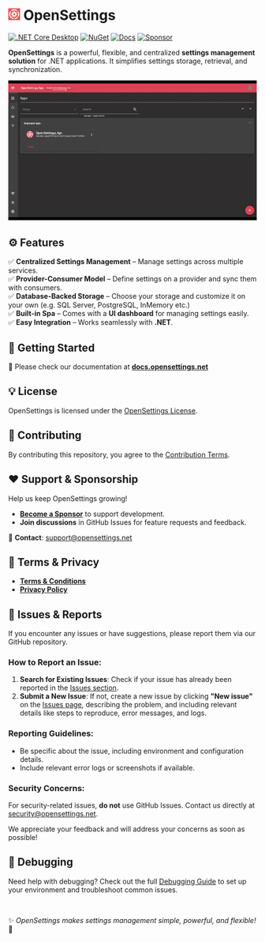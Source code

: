# <img src="logo/open-settings-logo.png" alt="Header" width="24"/> OpenSettings
[![.NET Core Desktop](https://github.com/OpenSettings/open-settings/actions/workflows/dotnet.yml/badge.svg?branch=master)](https://github.com/OpenSettings/open-settings/actions/workflows/dotnet.yml)
[![NuGet](https://img.shields.io/nuget/v/OpenSettings.svg?color=1ecf18)](https://nuget.org/packages/OpenSettings)
[![Docs](https://img.shields.io/badge/docs-online-blue)](https://docs.opensettings.net)
[![Sponsor](https://img.shields.io/badge/sponsor-GitHub%20Sponsors-brightgreen)](https://github.com/sponsors/ogulcanturan)

**OpenSettings** is a powerful, flexible, and centralized **settings management solution** for .NET applications. It simplifies settings storage, retrieval, and synchronization.  

![Demo](https://raw.githubusercontent.com/OpenSettings/open-settings-docs/master/docs/v1/assets/demo.gif)


## ⚙️ Features  

✅ **Centralized Settings Management** – Manage settings across multiple services.  
✅ **Provider-Consumer Model** – Define settings on a provider and sync them with consumers.  
✅ **Database-Backed Storage** – Choose your storage and customize it on your own (e.g. SQL Server, PostgreSQL, InMemory etc.)    
✅ **Built-in Spa** – Comes with a **UI dashboard** for managing settings easily.  
✅ **Easy Integration** – Works seamlessly with **.NET**.  

## 🚀 Getting Started

📖 Please check our documentation at **[docs.opensettings.net](https://docs.opensettings.net)**  

## 💡 License  

OpenSettings is licensed under the [OpenSettings License](https://opensettings.net/license).

## 🤝 Contributing

By contributing this repository, you agree to the [Contribution Terms](https://opensettings.net/contribution-terms).

## ❤️ Support & Sponsorship  

Help us keep OpenSettings growing!  

- **[Become a Sponsor](https://opensettings.net/become-a-sponsor)** to support development.  
- **Join discussions** in GitHub Issues for feature requests and feedback.  

📧 **Contact**: [support@opensettings.net](mailto:support@opensettings.net)  

## 📜 Terms & Privacy  

- **[Terms & Conditions](https://opensettings.net/terms-and-conditions)**  
- **[Privacy Policy](https://opensettings.net/privacy-policy)**  

## 🐞 Issues & Reports

If you encounter any issues or have suggestions, please report them via our GitHub repository.

### How to Report an Issue:
1. **Search for Existing Issues**: Check if your issue has already been reported in the [Issues section](https://github.com/OpenSettings/open-settings/issues).
2. **Submit a New Issue**: If not, create a new issue by clicking **"New issue"** on the [Issues page](https://github.com/OpenSettings/open-settings/issues), describing the problem, and including relevant details like steps to reproduce, error messages, and logs.

### Reporting Guidelines:
- Be specific about the issue, including environment and configuration details.
- Include relevant error logs or screenshots if available.

### Security Concerns:
For security-related issues, **do not** use GitHub Issues. Contact us directly at [security@opensettings.net](mailto:security@opensettings.net).

We appreciate your feedback and will address your concerns as soon as possible!

## 🔧 Debugging

Need help with debugging? Check out the full [Debugging Guide](https://docs.opensettings.net/docs/debugging) to set up your environment and troubleshoot common issues.

<br>

✨ *OpenSettings makes settings management simple, powerful, and flexible!* 🚀
